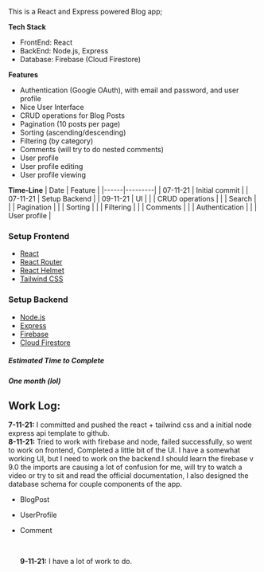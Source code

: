This is a React and Express powered Blog app;

**Tech Stack**

- FrontEnd: React
- BackEnd: Node.js, Express
- Database: Firebase (Cloud Firestore)

**Features**

- Authentication (Google OAuth), with email and password, and user profile
- Nice User Interface
- CRUD operations for Blog Posts
- Pagination (10 posts per page)
- Sorting (ascending/descending)
- Filtering (by category)
- Comments (will try to do nested comments)
- User profile
- User profile editing
- User profile viewing

**Time-Line**
| Date | Feature |
|------|---------|
| 07-11-21 | Initial commit |
| 07-11-21 | Setup Backend |
| 09-11-21 | UI |
| | CRUD operations |
| | Search |
| | Pagination |
| | Sorting |
| | Filtering |
| | Comments |
| | Authentication |
| | User profile |

### Setup Frontend

- [React](https://reactjs.org/)
- [React Router](https://reacttraining.com/react-router/web/guides/quick-start)
- [React Helmet](https://react-helmet.github.io/)
- [Tailwind CSS](https://tailwindcss.com/)

### Setup Backend

- [Node.js](https://nodejs.org/)
- [Express](https://expressjs.com/)
- [Firebase](https://firebase.google.com/)
- [Cloud Firestore](https://firebase.google.com/docs/firestore/quickstart)

##### Estimated Time to Complete

##### **One month** (lol)

## Work Log:

**7-11-21:** I committed and pushed the react + tailwind css and a initial node express api template to github.<br/>
**8-11-21:** Tried to work with firebase and node, failed successfully, so went to work on frontend, Completed a little bit of the UI. I have a somewhat working UI, but I need to work on the backend.I should learn the firebase v 9.0 the imports are causing a lot of confusion for me, will try to watch a video or try to sit and read the official documentation, I also designed the database schema for couple components of the app.

- BlogPost
- UserProfile
- Comment

  <br/>

  **9-11-21:** I have a lot of work to do.<br/>
